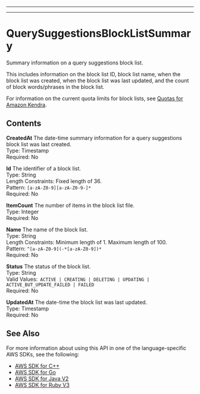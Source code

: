 --------

--------

# QuerySuggestionsBlockListSummary<a name="API_QuerySuggestionsBlockListSummary"></a>

Summary information on a query suggestions block list\.

This includes information on the block list ID, block list name, when the block list was created, when the block list was last updated, and the count of block words/phrases in the block list\.

For information on the current quota limits for block lists, see [Quotas for Amazon Kendra](https://docs.aws.amazon.com/kendra/latest/dg/quotas.html)\.

## Contents<a name="API_QuerySuggestionsBlockListSummary_Contents"></a>

 **CreatedAt**   <a name="Kendra-Type-QuerySuggestionsBlockListSummary-CreatedAt"></a>
The date\-time summary information for a query suggestions block list was last created\.  
Type: Timestamp  
Required: No

 **Id**   <a name="Kendra-Type-QuerySuggestionsBlockListSummary-Id"></a>
The identifier of a block list\.  
Type: String  
Length Constraints: Fixed length of 36\.  
Pattern: `[a-zA-Z0-9][a-zA-Z0-9-]*`   
Required: No

 **ItemCount**   <a name="Kendra-Type-QuerySuggestionsBlockListSummary-ItemCount"></a>
The number of items in the block list file\.  
Type: Integer  
Required: No

 **Name**   <a name="Kendra-Type-QuerySuggestionsBlockListSummary-Name"></a>
The name of the block list\.  
Type: String  
Length Constraints: Minimum length of 1\. Maximum length of 100\.  
Pattern: `^[a-zA-Z0-9](-*[a-zA-Z0-9])*`   
Required: No

 **Status**   <a name="Kendra-Type-QuerySuggestionsBlockListSummary-Status"></a>
The status of the block list\.  
Type: String  
Valid Values:` ACTIVE | CREATING | DELETING | UPDATING | ACTIVE_BUT_UPDATE_FAILED | FAILED`   
Required: No

 **UpdatedAt**   <a name="Kendra-Type-QuerySuggestionsBlockListSummary-UpdatedAt"></a>
The date\-time the block list was last updated\.  
Type: Timestamp  
Required: No

## See Also<a name="API_QuerySuggestionsBlockListSummary_SeeAlso"></a>

For more information about using this API in one of the language\-specific AWS SDKs, see the following:
+  [AWS SDK for C\+\+](https://docs.aws.amazon.com/goto/SdkForCpp/kendra-2019-02-03/QuerySuggestionsBlockListSummary) 
+  [AWS SDK for Go](https://docs.aws.amazon.com/goto/SdkForGoV1/kendra-2019-02-03/QuerySuggestionsBlockListSummary) 
+  [AWS SDK for Java V2](https://docs.aws.amazon.com/goto/SdkForJavaV2/kendra-2019-02-03/QuerySuggestionsBlockListSummary) 
+  [AWS SDK for Ruby V3](https://docs.aws.amazon.com/goto/SdkForRubyV3/kendra-2019-02-03/QuerySuggestionsBlockListSummary) 